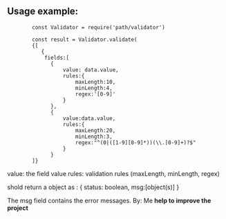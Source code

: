 <h2> Usage example: </h2>

            const Validator = require('path/validator')

            const result = Validator.validate(
            {[
               {
                fields:[ 
                  {    
                      value: data.value, 
                      rules:{ 
                          maxLength:10, 
                          minLength:4, 
                          regex:'[0-9]' 
                      } 
                  }, 
                  { 
                      value:data.value, 
                      rules:{ 
                          maxLength:20, 
                          minLength:3, 
                          regex:"^(0|([1-9][0-9]*))(\\.[0-9]+)?$" 
                      } 
                  } 
            ]}

value: the field value
rules: validation rules (maxLength, minLength, regex)

shold return a object as : { status: boolean, msg:[object(s)] }

The msg field contains the error messages.
By: Me
<b> help to improve the project </b>
